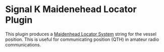 Signal K Maidenehead Locator Plugin
===================================

This plugin produces a [Maidenhead Locator System](https://en.wikipedia.org/wiki/Maidenhead_Locator_System) string for the vessel position. This is useful for communicating position (QTH) in amateur radio communications.
